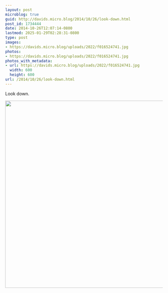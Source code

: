 ```yaml
---
layout: post
microblog: true
guid: http://davids.micro.blog/2014/10/26/look-down.html
post_id: 1734444
date: 2014-10-26T12:07:14-0800
lastmod: 2025-01-29T02:28:31-0800
type: post
images:
- https://davids.micro.blog/uploads/2022/f016524741.jpg
photos:
- https://davids.micro.blog/uploads/2022/f016524741.jpg
photos_with_metadata:
- url: https://davids.micro.blog/uploads/2022/f016524741.jpg
  width: 600
  height: 600
url: /2014/10/26/look-down.html
---
```

Look down.

<img src="/uploads/2022/f016524741.jpg" width="600" height="600" alt="">
